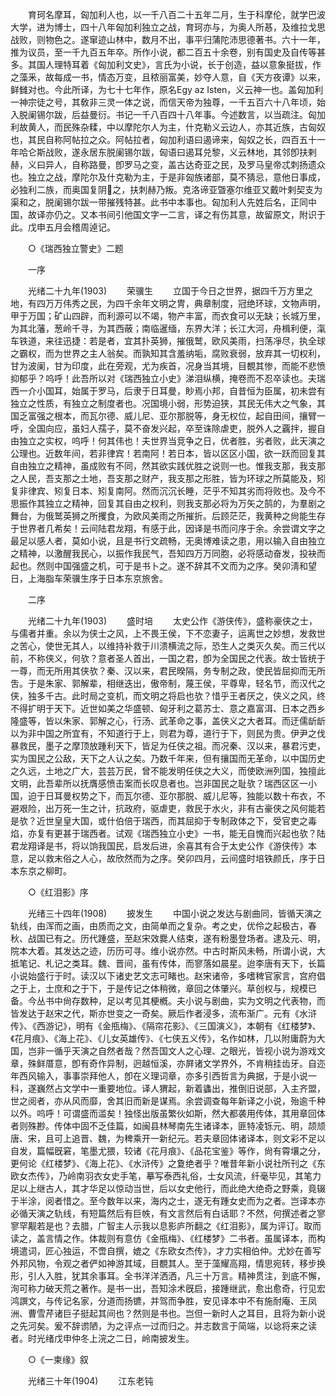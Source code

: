 <!-- { "loadSidebar": true } -->
　　育珂名摩耳，匈加利人也，以一千八百二十五年二月，生于科摩伦，就学巴波大学，进为博士，四十八年匈加利独立之战，育珂亦与，为奥人所惎，及维拉戈思战败，则物色之。遂窜迹山林中，数月不出，事平归蒲陀沛思德著书。六十一年，推为议员，至一千九百五年卒。所作小说，都二百五十余卷，别有国史及自传等甚多。其国人理特耳着《匈加利文史》，言氏为小说，长于创造，益以意象挺拔，作之藻釆，故每成一书，情态万变，且秾丽富美，妙夺人意，自《天方夜谭》以来，鲜雠对也。今此所译，为七十七年作，原名Egy az Isten，义云神一也。盖匈加利一神宗徒之号，其敎非三灵一体之说，而信天帝为独尊，一千五百六十八年顷，始入脱阑锡尔跋，后益曼衍。书记一千八百四十八年事。今述数言，以当疏注。匈加利故黄人，而民殊杂糅，中以摩陀尔人为主，什克勒义云边人，亦其近族，古匈奴也，其民自称阿帖拉之众。阿帖拉者，匈加利语曰遏谛来，匈奴之长，四百五十一年哈仑斯战败，遂永居东脱阑锡尔跋，匈语曰遏耳兑黎，义云林地，其邻卽扶剌赫，义曰异人，自称路曼，卽罗马之变，盖古达奇亚之民，及罗马皇帝忒刺扬遗众也。独立之战，摩陀尔及什克勒为主，于是非匈族诸部，莫不猜忌，意他日事成，必独利二族，而奥国复阴之，扶刺赫乃叛。克洛谛亚曁塞尔维亚又戴叶剌契支为渠和之，脱阑锡尔跋一带摧残特甚。此书中本事也。匈加利人先姓后名，正同中国，故译亦仍之。又本书间引他国文字一二言，译之有伤其意，故留原文，附识于此。戊申五月会稽周逴记。 

　　○《瑞西独立警史》二题 

　　一序 

　　光绪二十九年(1903) 
　　荣骥生 
　　立国于今日之世界，据四千万方里之地，有四万万伟秀之民，为四千余年文明之冑，典章制度，冠绝环球，文物声明，甲于万国；矿山四辟，而利源可以不竭，物产丰富，而衣食可以无缺；长城万里，为其北藩，葱岭千寻，为其西蔽；南临暹缅，东界大洋；长江大河，舟楫利便，滊车铁道，来往迅捷：若是者，宜其扑英狮，摧俄鹫，欧风美雨，扫荡凈尽，执全球之霸权，而为世界之主人翁矣。而孰知其含羞纳垢，腐败衰弱，放弃其一切权利，甘为波阑，甘为印度，此在旁观，尤为疾首，况身当其境，目覩其惨，而能不悲愤抑郁乎？呜呼！此吾所以对《瑞西独立小史》涕泪纵横，掩卷而不忍卒读也。夫瑞西一介小国耳，始属于罗马，后隶于日耳曼，眇焉小邦，自昔恒为臣属，初未尝有独立之性质，有独立之制度者也。况国境小弱，形势迫狭，其民无伟大之气象，其国乏富强之根本，而瓦尔德、威儿尼、亚尔那脱等，身无权位，起自田间，攘臂一呼，全国向应，虽妇人孺子，莫不奋发兴起，卒至诛除虐吏，脱外人之覊拌，握自由独立之实权，呜呼！何其伟也！夫世界当竞争之日，优者胜，劣者败，此天演之公理也。近数年间，若非律宾！若南阿！若日本，皆以区区小国，欲一跃而回复其自由独立之精神，虽成败有不同，然其欲实践优胜之说则一也。惟我支那，我支那之人民，吾支那之土地，吾支那之财产，我支那之形胜，皆为环球之所莫能及，矧复非律宾、矧复日本、矧复南阿。然而沉沉长睡，茫乎不知其劣而将败也。及今不思振作其独立之精神，回复其自由之权利，则我支那必将为万矢之鹄的，为羣剧之舞台，为俄鹫英狮之所攫食，为欧风美雨之所摧折。后顾茫茫，我黄种之尙能生存于世界者几希矣！云间陆君龙翔，有感于此，因译是书而问序于余。余尝谓文字之最足以感人者，莫如小说，且是书行文疏畅，无奥博难读之患，用以输入自由独立之精神，以激醒我民心，以振作我民气，吾知四万万同胞，必将感动奋发，投袂而起也。然则中国强盛之机，可于是书卜之。遂不辞其不文而为之序。癸卯淸和望日，上海脂车荣骥生序于日本东京旅舍。 

　　二序 

　　光绪二十九年(1903) 
　　盛时培 
　　太史公作《游侠传》，盛称豪侠之士，与儒者并重。余以为侠士之风，上不畏王侯，下不恋妻子，运离世之妙想，发救世之苦心，使世无其人，以维持补救于川溃横流之际，恐生人之类灭久矣。而三代以前，不称侠义，何欤？意者圣人首出，一国之君，卽为全国民之代表。故士皆统于一尊，而无所用其侠欤？秦、汉以来，君民暌隔，务专制之政，使民皆屈抑而无所吿。于是朱家、郭解辈，相继迭出，傲帝制，蔑王侯，平尊卑，轻名节，而汉代之侠，独多千古。此时局之变机，而文明之将启也欤？惜乎王者厌之，侠义之风，终不得扩明于天下。近世如美之华盛顿、匈牙利之葛苏士、意之嘉富洱、日本之西乡隆盛等，皆以朱家、郭解之心，行汤、武革命之事，盖侠义之大者耳。而迂儒龂龂以为非中国之所宜有，不知道行于上，则君为尊，道行于下，则民为贵。伊尹之伐暴救民，墨子之摩顶放踵利天下，皆足为任侠之祖。而况秦、汉以来，暴君污吏，实为国民之公敌，天下之人认之矣。乃数千年来，但有攘国而无革命，以中国历史之久远，土地之广大，芸芸万民，曾不能发明任侠之大义，而使欧洲列国，独擅此文明，此吾辈所以抚膺感愤击案而长叹息者也。岂非国民之耻欤？瑞西区区一小国，迫于日耳曼权势之下，而瓦尔德、亚尔那脱、威儿尼等，独能以数十布衣，不避艰险，出万死一生之计，抗政府，驱虐吏，救民于水火，非有古豪侠之风何能若是欤？近世皇皇大国，或什伯倍于瑞西，而其屈抑于专制政体之下，受官吏之毒焰，亦复有更甚于瑞西者。试观《瑞西独立小史》一书，能无自愧而兴起也欤？陆君龙翔译是书，将以饷我国民，启发后进，余喜其有合于太史公作《游侠传》本意，足以救末俗之人心，故欣然而为之序。癸卯四月，云间盛时培铁颜氏，序于日本东京之柳町。 

　　○《红泪影》序 

　　光绪三十四年(1908) 
　　披发生 
　　中国小说之发达与剧曲同，皆循天演之轨线，由浑而之画，由质而之文，由简单而之复杂。考之史，优伶之起极古，春秋、战国已有之。历代踵盛，至赵宋效爨人结束，遂有粉墨登场者。逮及元、明，院本大着。其发达之迹，历历可寻。维小说亦然。中古时斯风未畅，所谓小说，大抵笔记、札记之类耳。魏、晋间，虽有传体，而寥落如晨星。迨李唐有天下，长篇小说始盛行于时。读汉以下诸史艺文志可睹也。赵宋诸帝，多嗜稗官家言，宫府倡之于上，士庶和之于下，于是传记之体稍微，章回之体肇兴。草创权与，规模已备。今丛书中尙存数种，足以考见其梗槪。夫小说与剧曲，实为文明之代表物，而皆发达于赵宋之代，斯亦世变之一奇矣。厥后作者浸多，流布渐广。元有《水浒传》、《西游记》，明有《金甁梅》、《隔帘花影》、《三国演义》，本朝有《红楼梦》、《花月痕》、《海上花》、《儿女英雄传》、《七侠五义传》，名作如林，几以附庸蔚为大国，岂非一循乎天演之自然者哉？然吾国文人之心理、之眼光，皆视小说为游戏文章，殊鲜厝意，卽有奇作异制，迥越恒溪，亦屛诸文学界外，不肯稍挂齿牙。自迩年西风输入，事事崇拜他人，卽在义理词章，亦多引西哲言为典据，于是小说一科，遂巍然占文学中一重要地位。译人猬起，新着蠭出，推倒旧说部，入主齐盟，世之阅者，亦从风而靡，舍其旧而新是谋焉。余尝调查每年新译之小说，殆逾千种以外。呜呼！可谓盛而滥矣！独怪出版虽繁伙如斯，然大都袭用传体，其用章回体者则殊尠。传体中固不乏佳篇，如闽县林琴南先生诸译本，匪特凌铄元、明，颉颃唐、宋，且可上追晋、魏，为稗乘开一新纪元。若夫章回体诸译本，则文彩不足以自发，篇幅旣窘，笔墨尤猥，较诸《花月痕》、《品花宝鉴》等作，尙有霄壤之分，更何论《红楼梦》、《海上花》、《水浒传》之夐绝者乎？唯昔年新小说社所刊之《东欧女杰传》，乃岭南羽衣女史手笔，摹写泰西礼俗，士女风流，纤毫毕见，其笔力足以上继古人，其才华足以惊动当世，后以女史他行，而此绝大绝奇之野乘，竟辍于半涂，阅者惜之。至今数年以来，海内之士，遂无有踵女史而为之者。岂译本亦必循天演之轨线，有短篇然后有巨帙，有文言然后有白话耶？不然，何撰述者之寥寥罕觏若是也？去腊，广智主人示我以息影庐所翻之《红泪影》，属为评订。取而读之，盖言情之作。体裁则有意仿《金甁梅》、《红楼梦》二书者。虽属译本，而构境遣词，匠心独运，不啻自撰，媲之《东欧女杰传》，才力实相伯仲。尤妙在善写外邦风物，令观之者俨如神游其域，目覩其人。至于藻耀高翔，情思宛转，移步换形，引人入胜，犹其余事耳。全书洋洋洒洒，凡三十万言。精神贯注，到底不懈，洵可称力破天荒之著作。是书一出，吾知涂术旣启，接踵继武，愈出愈奇，行见宏鸿譔文，与传记名家，分道而扬镳，并驾而争胜，安见译本中不有施耐庵、王凤洲、曹雪芹诸巨子挺起其间也？然则是书也。岂但一新时人之耳目，且将为新小说之先河矣。爰不辞谫陋，为之评点一过而归之。并志数言于简端，以谂将来之读者。时光绪戊申仲冬上浣之二日，岭南披发生。 

　　○《一柬缘》叙 

　　光绪三十年(1904) 
　　江东老钝 
